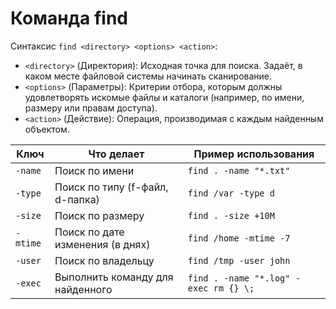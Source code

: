 # Команда find
Синтаксис `find <directory> <options> <action>`:   
- `<directory>` (Директория): Исходная точка для поиска. Задаёт, в каком месте файловой системы начинать сканирование.  
- `<options>` (Параметры): Критерии отбора, которым должны удовлетворять искомые файлы и каталоги (например, по имени, размеру или правам доступа).    
- `<action>` (Действие): Операция, производимая с каждым найденным объектом.  

| Ключ | Что делает | Пример использования |
|------|------------|-----------------------|
| `-name` | Поиск по имени | `find . -name "*.txt"` |
| `-type` | Поиск по типу (f-файл, d-папка) | `find /var -type d` |
| `-size` | Поиск по размеру | `find . -size +10M` |
| `-mtime` | Поиск по дате изменения (в днях) | `find /home -mtime -7` |
| `-user` | Поиск по владельцу | `find /tmp -user john` |
| `-exec` | Выполнить команду для найденного | `find . -name "*.log" -exec rm {} \;` |

